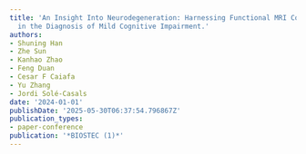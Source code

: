 ```yaml
---
title: 'An Insight Into Neurodegeneration: Harnessing Functional MRI Connectivity
  in the Diagnosis of Mild Cognitive Impairment.'
authors:
- Shuning Han
- Zhe Sun
- Kanhao Zhao
- Feng Duan
- Cesar F Caiafa
- Yu Zhang
- Jordi Solé-Casals
date: '2024-01-01'
publishDate: '2025-05-30T06:37:54.796867Z'
publication_types:
- paper-conference
publication: '*BIOSTEC (1)*'
---
```

